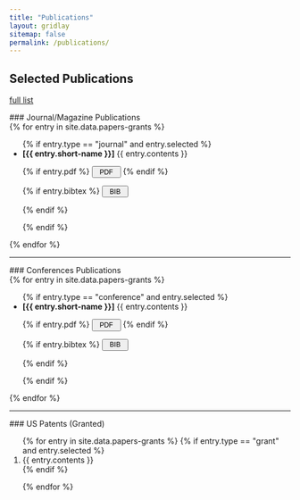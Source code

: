 ```yaml
---
title: "Publications"
layout: gridlay
sitemap: false
permalink: /publications/
---
```


<style>
.jumbotron{
    padding:3%;
    padding-bottom:10px;
    padding-top:10px;
    margin-top:10px;
    margin-bottom:30px;
}
pre{
    white-space: pre-wrap;  
    white-space: -moz-pre-wrap; 
    white-space: -pre-wrap; 
    white-space: -o-pre-wrap; 
    word-wrap: break-word; 
    width:100%; overflow-x:auto;
}
.btn {
    font-size: 0.75rem;
    padding: 0.1rem 0.75rem;
}
</style>




<!-- Start -->

## Selected Publications

<a href="{{site.baseurl}}/complete-publications">full list</a>

<div class="container">
### Journal/Magazine Publications
<div style="display: inline-block">
{% for entry in site.data.papers-grants %}
<ul>
{% if entry.type == "journal" and entry.selected %}
<li><b>[{{ entry.short-name }}]</b> {{ entry.contents }}</li> 

{% if entry.pdf %}
<a href="{{ site.url }}{{ site.baseurl }}/papers/{{ entry.pdf }}" target="_blank"><button class="btn btn-success btn-xs">PDF</button></a>
{% endif %}

{% if entry.bibtex %}
<button class="btn btn-warning btn-xs"  onclick="toggleBib{{entry.title}}()">BIB</button>

<div class="jumbotron" id="a{{entry.title}}" style="display: none; background-color:#fff; border-radius:5px; padding:10px; background-color:#eef">
<pre>{{ entry.bibtex }}</pre> </div>

<script>
function toggleBib{{entry.title}}(parameter) {
    var x= document.getElementById('a{{entry.title}}');
    if (x.style.display === 'none') {
        x.style.display = 'block';
    } else {
        x.style.display = 'none';
    }
}
</script>
{% endif %}

{% endif %}
</ul>
{% endfor %}

</div>
</div>

--- 

<div class="container">
### Conferences Publications
<div style="display: inline-block">
{% for entry in site.data.papers-grants %}
<ul>
{% if entry.type == "conference" and entry.selected %}
<li><b>[{{ entry.short-name }}]</b> {{ entry.contents }}</li> 

{% if entry.pdf %}
<a href="{{ site.url }}{{ site.baseurl }}/papers/{{ entry.pdf }}" target="_blank"><button class="btn btn-success btn-xs">PDF</button></a>
{% endif %}

{% if entry.bibtex %}
<button class="btn btn-warning btn-xs"  onclick="toggleBib{{entry.title}}()">BIB</button>

<div class="jumbotron" id="a{{entry.title}}" style="display: none; background-color:#fff; border-radius:5px; padding:10px; background-color:#eef">
<pre>{{ entry.bibtex }}</pre> </div>

<script>
function toggleBib{{entry.title}}(parameter) {
    var x= document.getElementById('a{{entry.title}}');
    if (x.style.display === 'none') {
        x.style.display = 'block';
    } else {
        x.style.display = 'none';
    }
}
</script>
{% endif %}

{% endif %}
</ul>
{% endfor %}

</div>
</div>

---



<div class="container">
### US Patents (Granted)
<div style="display: inline-block">
<ol>
{% for entry in site.data.papers-grants %}
{% if entry.type == "grant" and entry.selected %}
<li>{{ entry.contents }}</li> 
{% endif %}

{% endfor %}
</ol>
</div>
</div>

